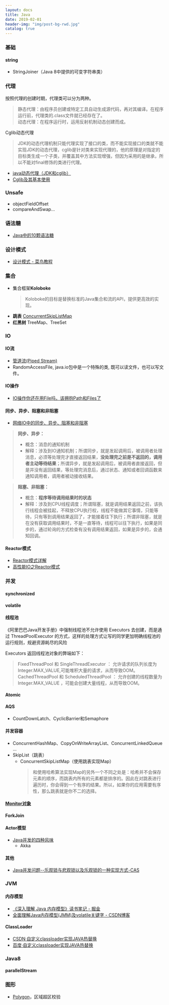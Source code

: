 ```yaml
---
layout: docs
title: Java
date: 2019-02-01
header-img: "img/post-bg-rwd.jpg"
catalog: true
---
```


### 基础
#### string
- StringJoiner（Java 8中提供的可变字符串类）

### 代理
按照代理的创建时期，代理类可以分为两种。 
> 静态代理：由程序员创建或特定工具自动生成源代码，再对其编译。在程序运行前，代理类的.class文件就已经存在了。  
> 动态代理：在程序运行时，运用反射机制动态创建而成。 

Cglib动态代理 
> JDK的动态代理机制只能代理实现了接口的类，而不能实现接口的类就不能实现JDK的动态代理，cglib是针对类来实现代理的，他的原理是对指定的目标类生成一个子类，并覆盖其中方法实现增强，但因为采用的是继承，所以不能对final修饰的类进行代理。

- [java动态代理（JDK和cglib）](http://www.cnblogs.com/jqyp/archive/2010/08/20/1805041.html)
- [Cglib及其基本使用](https://www.cnblogs.com/xrq730/p/6661692.html)



### Unsafe
- objectFieldOffset
- compareAndSwap...



### 语法糖
- [Java中的10颗语法糖](https://www.cnblogs.com/duanxz/p/3916028.html)



### 设计模式
- [设计模式 - 菜鸟教程](http://www.runoob.com/design-pattern/design-pattern-tutorial.html)



### 集合
* 集合框架**Koloboke**  
	> Koloboke的目标是替换标准的Java集合和流的API，提供更高效的实现。
* **跳表** [ConcurrentSkipListMap](https://blog.csdn.net/sunxianghuang/article/details/52221913)
* **红黑树** TreeMap、TreeSet


### IO
#### IO流
* [管道流(Piped Stream)](https://www.cnblogs.com/skywang12345/p/io_04.html)
* RandomAccessFile, java.io包中是一个特殊的类, 既可以读文件，也可以写文件。

#### IO操作
* [IO操作你还在用File吗，该拥抱Path和Files了](https://www.sohu.com/a/132459571_654433)

#### 同步、异步、阻塞和非阻塞
* [网络IO中的同步、异步、阻塞和非阻塞](https://drugbean.club/2019/02/14/%E7%BD%91%E7%BB%9CIO%E4%B8%AD%E7%9A%84%E5%90%8C%E6%AD%A5-%E5%BC%82%E6%AD%A5-%E9%98%BB%E5%A1%9E%E5%92%8C%E9%9D%9E%E9%98%BB%E5%A1%9E/)

> **同步、异步：**  
> * 概念：消息的通知机制
> * 解释：涉及到IO通知机制；所谓同步，就是发起调用后，被调用者处理消息，必须等处理完才直接返回结果，**没处理完之前是不返回的，调用者主动等待结果**；所谓异步，就是发起调用后，被调用者直接返回，但是并没有返回结果，等处理完消息后，通过状态、通知或者回调函数来通知调用者，调用者被动接收结果。

> **阻塞、非阻塞：**  
> * 概念：**程序等待调用结果时的状态**
> * 解释：涉及到CPU线程调度；所谓阻塞，就是调用结果返回之前，该执行线程会被挂起，不释放CPU执行权，线程不能做其它事情，只能等待，只有等到调用结果返回了，才能接着往下执行；所谓非阻塞，就是在没有获取调用结果时，不是一直等待，线程可以往下执行，如果是同步的，通过轮询的方式检查有没有调用结果返回，如果是异步的，会通知回调。


#### Reactor模式
- [Reactor模式详解](https://www.cnblogs.com/winner-0715/p/8733787.html)
- [高性能IO之Reactor模式](https://www.cnblogs.com/doit8791/p/7461479.html)



### 并发
#### synchronized
#### volatile 
#### 线程池
《阿里巴巴Java开发手册》中强制线程池不允许使用 Executors 去创建，而是通过 ThreadPoolExecutor 的方式，这样的处理方式让写的同学更加明确线程池的运行规则，规避资源耗尽的风险

Executors 返回线程池对象的弊端如下：
> FixedThreadPool 和 SingleThreadExecutor ： 允许请求的队列长度为 Integer.MAX_VALUE,可能堆积大量的请求，从而导致OOM。  
> CachedThreadPool 和 ScheduledThreadPool ： 允许创建的线程数量为 Integer.MAX_VALUE ，可能会创建大量线程，从而导致OOM。  

#### Atomic
#### AQS
* CountDownLatch、CyclicBarrier和Semaphore

#### 并发容器
* ConcurrentHashMap、CopyOnWriteArrayList、ConcurrentLinkedQueue ...
* SkipList（跳表）
	* ConcurrentSkipListMap（使用跳表实现Map）  
		> 和使用哈希算法实现Map的另外一个不同之处是：哈希并不会保存元素的顺序，而跳表内所有的元素都是排序的。因此在对跳表进行遍历时，你会得到一个有序的结果。所以，如果你的应用需要有序性，那么跳表就是你不二的选择。

#### [Monitor对象](https://blog.csdn.net/super_x_man/article/details/81741073)

#### ForkJoin

#### Actor模型
* [Java并发的四种风味](http://www.importnew.com/14506.html) 
	- Akka

#### 其他
* [Java并发问题--乐观锁与悲观锁以及乐观锁的一种实现方式-CAS](http://www.cnblogs.com/qjjazry/p/6581568.html)



### JVM
#### 内存模型
- [《深入理解 Java 内存模型》读书笔记 - 掘金](https://juejin.im/post/5a98c6a16fb9a028cd448965?utm_source=gold_browser_extension)
- [全面理解Java内存模型(JMM)及volatile关键字 - CSDN博客](http://blog.csdn.net/javazejian/article/details/72772461)

#### ClassLoader
- [CSDN·自定义classloader实现JAVA热替换](https://blog.csdn.net/puhaiyang/article/details/78165465)
- [百度·自定义classloader实现JAVA热替换](https://www.baidu.com/s?ie=utf8&oe=utf8&wd=自定义classloader实现JAVA热替换&tn=98010089_dg&ch=4)



### Java8
#### parallelStream



### 图形
- [Polygon](https://segmentfault.com/a/1190000007736473)，区域超区校验